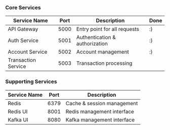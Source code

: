 ### Core Services

| Service Name        | Port | Description                    | Done |
| ------------------- | ---- | ------------------------------ | ---- |
| API Gateway         | 5000 | Entry point for all requests   |  :)  |
| Auth Service        | 5001 | Authentication & authorization |  :)  |
| Account Service     | 5002 | Account management             |  :)  |
| Transaction Service | 5003 | Transaction processing         |      |

### Supporting Services

| Service Name | Port | Description                |
| ------------ | ---- | -------------------------- |
| Redis        | 6379 | Cache & session management |
| Redis UI     | 8001 | Redis management interface |
| Kafka UI     | 8080 | Kafka management interface |
